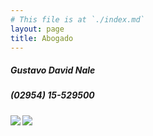 ```yaml
---
# This file is at `./index.md`
layout: page
title: Abogado
---
```

##### Gustavo David Nale

##### (02954) 15-529500  


##### [![](https://estudionale.com/images/whatsapp.png)](https://wa.me/5492954529500/) [![](https://estudionale.com/images/telegram.png)](https://t.me/gustavo_ok/)
